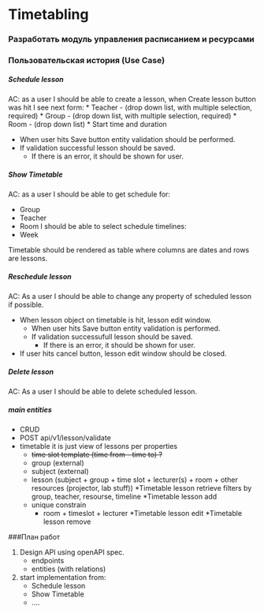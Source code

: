 # Timetabling

### Разработать модуль управления расписанием и ресурсами



### Пользовательская история (Use Case)

##### Schedule lesson
AC: as a user I should be able to create a lesson, when Create lesson button was hit I see next form:
    * Teacher - (drop down list, with multiple selection, required)
    * Group - (drop down list, with multiple selection, required)
    * Room - (drop down list)
    * Start time and duration
* When user hits Save button entity validation should be performed.
* If validation successful lesson should be saved.
    * If there is an error, it should be shown for user.

##### Show Timetable
AC: as a user I should be able to get schedule for:
 * Group
 * Teacher
 * Room
I should be able to select schedule timelines:
 * Week
 
Timetable should be rendered as table where columns are dates and rows are lessons.

 
 
##### Reschedule lesson
AC: As a user I should be able to change any property of scheduled lesson if possible.
* When lesson object on timetable is hit, lesson edit window.
    * When user hits Save button entity validation is performed.
    * If validation successufull lesson should be saved.
        * If there is an error, it should be shown for user.
* If user hits cancel button, lesson edit window should be closed.

##### Delete lesson
AC: As a user I should be able to delete scheduled lesson.




##### main entities
 * CRUD 
 * POST api/v1/lesson/validate
 * timetable it is just view of lessons per properties
    - ~~time slot template (time from - time to) ?~~
    - group (external)
    - subject (external)
    - lesson (subject + group + time slot + lecturer(s) + room + other resources (projector, lab stuff))
 *Timetable lesson retrieve
     filters by group, teacher, resourse, timeline
 *Timetable lesson add
     - unique constrain 
         * room + timeslot + lecturer
 *Timetable lesson edit
 *Timetable lesson remove 
    
    
    			
###План работ
1. Design API using openAPI spec.
    * endpoints
    * entities (with relations)
2. start implementation from:
    * Schedule lesson
    * Show Timetable
    * ....